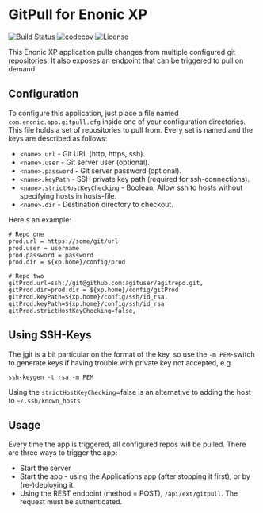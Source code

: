 # GitPull for Enonic XP

[![Build Status](https://travis-ci.org/enonic/app-gitpull.svg?branch=master)](https://travis-ci.org/enonic/app-gitpull)
[![codecov](https://codecov.io/gh/enonic/app-gitpull/branch/master/graph/badge.svg)](https://codecov.io/gh/enonic/app-gitpull)
[![License](https://img.shields.io/github/license/enonic/app-gitpull.svg)](http://www.apache.org/licenses/LICENSE-2.0.html)

This Enonic XP application pulls changes from multiple configured git repositories. It also exposes an endpoint that can be
triggered to pull on demand.


## Configuration

To configure this application, just place a file named `com.enonic.app.gitpull.cfg` inside one of your configuration directories. This
file holds a set of repositories to pull from. Every set is named and the keys are described as follows:

* `<name>.url`      - Git URL (http, https, ssh).
* `<name>.user`     - Git server user (optional).
* `<name>.password` - Git server password (optional).
* `<name>.keyPath`  - SSH private key path (required for ssh-connections).
* `<name>.strictHostKeyChecking`  - Boolean; Allow ssh to hosts without specifying hosts in hosts-file.
* `<name>.dir`      - Destination directory to checkout.

Here's an example:

```
# Repo one
prod.url = https://some/git/url
prod.user = username
prod.password = password
prod.dir = ${xp.home}/config/prod

# Repo two
gitProd.url=ssh://git@github.com:agituser/agitrepo.git, 
gitProd.dir=prod.dir = ${xp.home}/config/gitProd
gitProd.keyPath=${xp.home}/config/ssh/id_rsa, 
gitProd.keyPath=${xp.home}/config/ssh/id_rsa
gitProd.strictHostKeyChecking=false, 
```

## Using SSH-Keys

The jgit is a bit particular on the format of the key, so use the ```-m PEM```-switch to generate keys if having trouble with private key not accepted, e.g

````
ssh-keygen -t rsa -m PEM
````

Using the ```strictHostKeyChecking```=false is an alternative to adding the host to ```~/.ssh/known_hosts```


## Usage

Every time the app is triggered, all configured repos will be pulled.  There are three ways to trigger the app:
* Start the server
* Start the app - using the Applications app (after stopping it first), or by (re-)deploying it.
* Using the REST endpoint (method = POST), `/api/ext/gitpull`.  The request must be authenticated.
